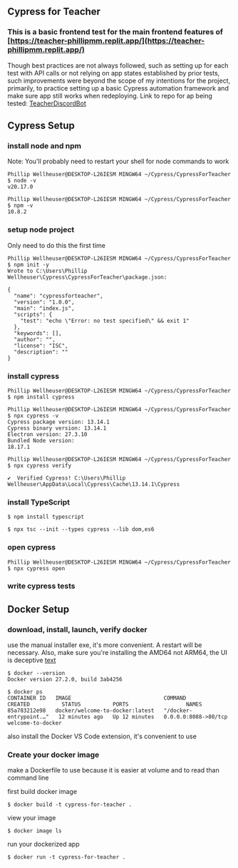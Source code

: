 ## Cypress for Teacher
### This is a basic frontend test for the main frontend features of [https://teacher-phillipmm.replit.app/](https://teacher-phillipmm.replit.app/)
Though best practices are not always followed, such as setting up for each test with API calls or not relying on app states established by prior tests, such improvements were beyond the scope of my intentions for the project, primarily, to practice setting up a basic Cypress automation framework and make sure app still works when redeploying. 
Link to repo for ap being tested: [TeacherDiscordBot](https://github.com/wellheup/TeacherDiscordBot)

## Cypress Setup
### install node and npm
Note: You'll probably need to restart your shell for node commands to work
```
Phillip Wellheuser@DESKTOP-L26IESM MINGW64 ~/Cypress/CypressForTeacher
$ node -v
v20.17.0

Phillip Wellheuser@DESKTOP-L26IESM MINGW64 ~/Cypress/CypressForTeacher
$ npm -v
10.8.2
```

### setup node project
Only need to do this the first time
```
Phillip Wellheuser@DESKTOP-L26IESM MINGW64 ~/Cypress/CypressForTeacher
$ npm init -y
Wrote to C:\Users\Phillip Wellheuser\Cypress\CypressForTeacher\package.json:

{
  "name": "cypressforteacher",
  "version": "1.0.0",
  "main": "index.js",
  "scripts": {
    "test": "echo \"Error: no test specified\" && exit 1"
  },
  "keywords": [],
  "author": "",
  "license": "ISC",
  "description": ""
}
```

### install cypress
``` 
Phillip Wellheuser@DESKTOP-L26IESM MINGW64 ~/Cypress/CypressForTeacher
$ npm install cypress

Phillip Wellheuser@DESKTOP-L26IESM MINGW64 ~/Cypress/CypressForTeacher
$ npx cypress -v
Cypress package version: 13.14.1
Cypress binary version: 13.14.1
Electron version: 27.3.10
Bundled Node version:
18.17.1

Phillip Wellheuser@DESKTOP-L26IESM MINGW64 ~/Cypress/CypressForTeacher
$ npx cypress verify

✔  Verified Cypress! C:\Users\Phillip Wellheuser\AppData\Local\Cypress\Cache\13.14.1\Cypress
```

### install TypeScript
```
$ npm install typescript 

$ npx tsc --init --types cypress --lib dom,es6
```

### open cypress
```
Phillip Wellheuser@DESKTOP-L26IESM MINGW64 ~/Cypress/CypressForTeacher
$ npx cypress open
```

### write cypress tests


## Docker Setup
### download, install, launch, verify docker
use the manual installer exe, it's more convenient. A restart will be necessary. Also, make sure you're installing the AMD64 not ARM64, the UI is deceptive
[text](https://www.docker.com/get-started/)
```
$ docker --version
Docker version 27.2.0, build 3ab4256

$ docker ps
CONTAINER ID   IMAGE                             COMMAND                  CREATED          STATUS          PORTS                  NAMES
85a783212e98   docker/welcome-to-docker:latest   "/docker-entrypoint.…"   12 minutes ago   Up 12 minutes   0.0.0.0:8088->80/tcp   welcome-to-docker
```
also install the Docker VS Code extension, it's convenient to use

### Create your docker image
make a Dockerfile to use because it is easier at volume and to read than command line

first build docker image
```
$ docker build -t cypress-for-teacher .
```

view your image 
```
$ docker image ls
```

run your dockerized app
```
$ docker run -t cypress-for-teacher .
```
